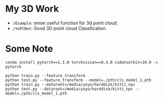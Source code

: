 # My 3D Work
* `/Example`: smoe useful function for 3d point cloud.
* `/YoPCNet`: Good 3D point cloud Classfication.

# Some Note
```
conda install pytorch==1.1.0 torchvision==0.3.0 cudatoolkit=10.0 -c pytorch

python train.py --feature_transform
python test.py --feature_transform --model=./pth/cls_model_1.pth
python train.py --dataroot=/media/yoyo/harddisk/kitti_npc
python test.py --dataroot=/media/yoyo/harddisk/kitti_npc --model=./pth/cls_model_1.pth
```
